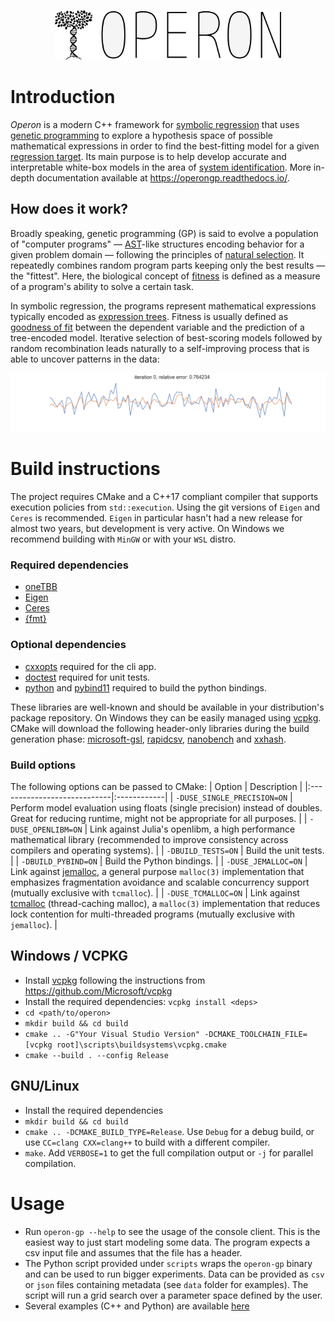<p align="center">
    <img src="./docs/_static/logo_mini.png" height="80px" />
</p>

# Introduction

*Operon* is a modern C++ framework for [symbolic regression](https://en.wikipedia.org/wiki/Symbolic_regression) that uses [genetic programming](https://en.wikipedia.org/wiki/Genetic_programming) to explore a hypothesis space of possible mathematical expressions in order to find the best-fitting model for a given [regression target](https://en.wikipedia.org/wiki/Regression_analysis).
Its main purpose is to help develop accurate and interpretable white-box models in the area of [system identification](https://en.wikipedia.org/wiki/System_identification). More in-depth documentation available at https://operongp.readthedocs.io/.

## How does it work?

Broadly speaking, genetic programming (GP) is said to evolve a population of "computer programs" ― [AST](https://en.wikipedia.org/wiki/Abstract_syntax_tree)-like structures encoding behavior for a given problem domain ― following the principles of [natural selection](https://en.wikipedia.org/wiki/Natural_selection). It repeatedly combines random program parts keeping only the best results ― the "fittest". Here, the biological concept of [fitness](https://en.wikipedia.org/wiki/Survival_of_the_fittest) is defined as a measure of a program's ability to solve a certain task.

In symbolic regression, the programs represent mathematical expressions typically encoded as [expression trees](https://en.wikipedia.org/wiki/Binary_expression_tree). Fitness is usually defined as [goodness of fit](https://en.wikipedia.org/wiki/Goodness_of_fit) between the dependent variable and the prediction of a tree-encoded model. Iterative selection of best-scoring models followed by random recombination leads naturally to a self-improving process that is able to uncover patterns in the data:  

<p align="center">
    <img src="./docs/_static/evo.gif"  />
</p>

# Build instructions 

The project requires CMake and a C++17 compliant compiler that supports execution policies from `std::execution`. Using the git versions of `Eigen` and `Ceres` is recommended. `Eigen` in particular hasn't had a new release for almost two years, but development is very active. On Windows we recommend building with `MinGW` or with your `WSL` distro.

### Required dependencies
- [oneTBB](https://github.com/oneapi-src/oneTBB)
- [Eigen](http://eigen.tuxfamily.org)
- [Ceres](http://ceres-solver.org/)
- [{fmt}](https://fmt.dev/latest/index.html)

### Optional dependencies
- [cxxopts](https://github.com/jarro2783/cxxopts) required for the cli app.
- [doctest](https://github.com/onqtam/doctest) required for unit tests.
- [python](https://www.python.org/) and [pybind11](https://github.com/pybind/pybind11) required to build the python bindings.

These libraries are well-known and should be available in your distribution's package repository. On Windows they can be easily managed using [vcpkg](https://github.com/Microsoft/vcpkg). CMake will download the following header-only libraries during the build generation phase: [microsoft-gsl](https://github.com/microsoft/GSL), [rapidcsv](https://github.com/d99kris/rapidcsv), [nanobench](https://github.com/martinus/nanobench) and [xxhash](https://github.com/Cyan4973/xxHash).

### Build options
The following options can be passed to CMake:
| Option                      | Description |
|:----------------------------|:------------|
| `-DUSE_SINGLE_PRECISION=ON` | Perform model evaluation using floats (single precision) instead of doubles. Great for reducing runtime, might not be appropriate for all purposes.           |
| `-DUSE_OPENLIBM=ON`         | Link against Julia's openlibm, a high performance mathematical library (recommended to improve consistency across compilers and operating systems).            |
| `-DBUILD_TESTS=ON` | Build the unit tests. |
| `-DBUILD_PYBIND=ON` | Build the Python bindings. |
| `-DUSE_JEMALLOC=ON`         | Link against [jemalloc](http://jemalloc.net/), a general purpose `malloc(3)` implementation that emphasizes fragmentation avoidance and scalable concurrency support (mutually exclusive with `tcmalloc`).           |
| `-DUSE_TCMALLOC=ON`         | Link against [tcmalloc](https://google.github.io/tcmalloc/) (thread-caching malloc), a `malloc(3)` implementation that reduces lock contention for multi-threaded programs (mutually exclusive with `jemalloc`).          |

## Windows / VCPKG

- Install [vcpkg](https://github.com/Microsoft/vcpkg) following the instructions from https://github.com/Microsoft/vcpkg
- Install the required dependencies: `vcpkg install <deps>`
- `cd <path/to/operon>`
- `mkdir build && cd build`
- `cmake .. -G"Your Visual Studio Version" -DCMAKE_TOOLCHAIN_FILE=[vcpkg root]\scripts\buildsystems\vcpkg.cmake`
- `cmake --build . --config Release`

## GNU/Linux

- Install the required dependencies
- `mkdir build && cd build`
- `cmake .. -DCMAKE_BUILD_TYPE=Release`. Use `Debug` for a debug build, or use `CC=clang CXX=clang++` to build with a different compiler.
- `make`. Add `VERBOSE=1` to get the full compilation output or `-j` for parallel compilation.

# Usage

* Run `operon-gp --help` to see the usage of the console client. This is the easiest way to just start modeling some data. The program expects a csv input file and assumes that the file has a header.  
* The Python script provided under `scripts` wraps the `operon-gp` binary and can be used to run bigger experiments. Data can be provided as `csv` or `json` files containing metadata (see `data` folder for examples). The script will run a grid search over a parameter space defined by the user.
* Several examples (C++ and Python) are available  [here](https://github.com/foolnotion/operon/blob/master/examples) 
